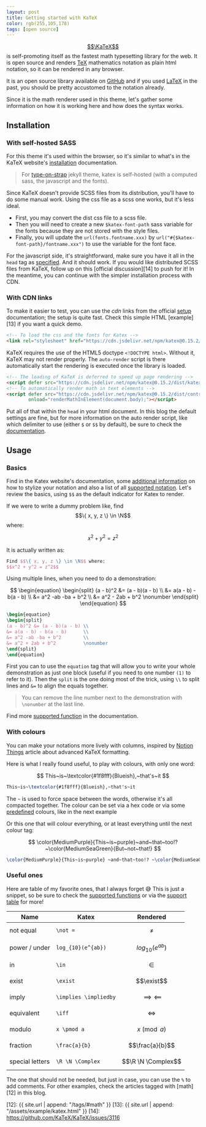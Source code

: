 ```yaml
---
layout: post
title: Getting started with KaTeX
color: rgb(255,105,178)
tags: [open source]
---
```


[$$\KaTeX$$][1] is self-promoting itself as the fastest math typesetting library for the web.
It is open source and renders [TeX][6] mathematics notation as plain html notation,
so it can be rendered in any browser. 

It is an open source library available on [GitHub][8] and if you used [LaTeX][7] in the past, 
you should be pretty accustomed to the notation already.

Since it is the math renderer used in this theme, let's gather some information on
how it is working here and how does the syntax works.

## Installation

### With self-hosted SASS

For this theme it's used within the browser, so it's similar to what's in the KaTeX website's
[installation][5] documentation.

> For [type-on-strap][9] jekyll theme, katex is self-hosted (with a computed sass, the javascript and the fonts).

Since KaTeX doesn't provide SCSS files from its distribution, you'll have to do some manual work. Using the css file
as a scss one works, but it's less ideal.
- First, you may convert the dist css file to a scss file.
- Then you will need to create a new `$katex-font-path` sass variable for the fonts because they are not stored with
the style files.
- Finally, you will update the `url(fonts.fontname.xxx)` by `url("#{$katex-font-path}/fontname.xxx")` to use the variable
for the font face.

For the javascript side, it's straightforward, make sure you have it all in the `head` tag as [specified][5]. And it
should work. If you would like distributed SCSS files from KaTeX, follow up on this [official discussion][14] to push for it!
In the meantime, you can continue with the simpler installation process with CDN.

### With CDN links

To make it easier to test, you can use the _cdn_ links from the official [setup][5] documentation;
the setup is quite fast. Check this simple HTML [example][13] if you want a quick demo.

```html
<!-- To load the css and the fonts for Katex -->
<link rel="stylesheet" href="https://cdn.jsdelivr.net/npm/katex@0.15.2/dist/katex.min.css">
```

KaTeX requires the use of the HTML5 doctype `<!DOCTYPE html>`. Without it, KaTeX may not render properly.
The `auto-render` script is there automatically start the rendering is executed once the library is loaded.

```html
<!-- The loading of KaTeX is deferred to speed up page rendering -->
<script defer src="https://cdn.jsdelivr.net/npm/katex@0.15.2/dist/katex.min.js"></script>
<!-- To automatically render math in text elements -->
<script defer src="https://cdn.jsdelivr.net/npm/katex@0.15.2/dist/contrib/auto-render.min.js"
        onload="renderMathInElement(document.body);"></script>
```

Put all of that within the `head` in your html document.
In this blog the default settings are fine, but for more information on the auto render script, 
like which delimiter to use (either `$` or `$$` by default), be sure to check the [documentation][11].

## Usage

### Basics

Find in the Katex website's documentation, 
some [additional information][3] on how to stylize your notation and also a list of all [supported notation][2].
Let's review the basics, using `$$` as the default indicator for Katex to render.

If we were to write a dummy problem like, find $$\{ x, y, z \} \in \N$$ where:

$$x^2 + y^2 = z^2$$

It is actually written as:

```tex
Find $$\{ x, y, z \} \in \N$$ where:
$$x^2 + y^2 = z^2$$
```

Using multiple lines, when you need to do a demonstration:

$$
\begin{equation}
\begin{split}
(a - b)^2 &= (a - b)(a - b) \\
&= a(a - b) - b(a - b) \\
&= a^2 -ab -ba + b^2 \\
&= a^2 - 2ab + b^2   \nonumber
\end{split}
\end{equation}
$$

```tex
\begin{equation}
\begin{split}
(a - b)^2 &= (a - b)(a - b) \\
&= a(a - b) - b(a - b)      \\
&= a^2 -ab -ba + b^2        \\
&= a^2 + 2ab + b^2          \nonumber
\end{split}
\end{equation}
```

First you can to use the `equation` tag that will allow you to write your whole demonstration as just one
block (useful if you need to one number `(1)` to refer to it).
Then the `split` is the one doing most of the trick, using `\\` to split lines and `&=` to align the
equals together.

> You can remove the line number next to the demonstration with `\nonumber` at the last line.

Find more [supported function][10] in the documentation.

### With colours

You can make your notations more lively with columns, inspired by [Notion Things][4] article
about advanced KaTeX formatting.

Here is what I really found useful, to play with colours, with only one word:

$$ 
This~is~\textcolor{#1f8fff}{Blueish},~that's~it 
$$

```tex
This~is~\textcolor{#1f8fff}{Blueish},~that's~it 
```

The `~` is used to force space between the words, otherwise it's all compacted together.
The colour can be set via a hex code or via some [predefined][4] colours, like in the next example

Or this one that will colour everything, or at least everything until the next colour tag:

$$
\color{MediumPurple}{This~is~purple}~and~that~too!?~\color{MediumSeaGreen}{But~not~that!}
$$

```tex
\color{MediumPurple}{This~is~purple} ~and~that~too!? ~\color{MediumSeaGreen}{But~not~that!}
```

### Useful ones

Here are table of my favorite ones, that I always forget 😅
This is just a snippet, so be sure to check the [supported functions][10] or
via the [support table][2] for more!

| Name            | Katex                 | Rendered                |
|-----------------|-----------------------|-------------------------|
| not equal       | `\not =`              | $$\not =$$              |
| power / under   | `log_{10}(e^{ab})`    | $$log_{10}(e^{ab})$$    |
| in              | `\in`                 | $$\in$$                 |
| exist           | `\exist`              | $$\exist$$              |
| imply           | `\implies \impliedby` | $$\implies \impliedby$$ |
| equivalent      | `\iff`                | $$\iff$$                |
| modulo          | `x \pmod a`           | $$x \pmod a$$           |
| fraction        | `\frac{a}{b}`         | $$\frac{a}{b}$$         |
| special letters | `\R \N \Complex`      | $$\R \N \Complex$$      |

The one that should not be needed, but just in case, you can use the `%` to add comments.
For other examples, check the articles tagged with [math][12] in this blog.


[1]: https://katex.org/
[2]: https://katex.org/docs/support_table.html
[3]: https://katex.org/docs/supported.html#style-color-size-and-font "syntax"
[4]: https://notionthings.com/2021/01/23/advanced-notion-formatting-using-katex-expressions/ "colours"
[5]: https://katex.org/docs/browser.html
[6]: https://tug.org/levels.html
[7]: https://www.latex-project.org/
[8]: https://github.com/KaTeX/KaTeX
[9]: https://github.com/sylhare/Type-on-Strap
[10]: https://katex.org/docs/supported.html
[11]: https://katex.org/docs/autorender.html
[12]: {{ site.url | append: "/tags/#math" }}
[13]: {{ site.url | append: "/assets/example/katex.html" }}
[14]: https://github.com/KaTeX/KaTeX/issues/3116
